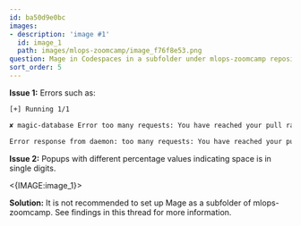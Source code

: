 ```yaml
---
id: ba50d9e0bc
images:
- description: 'image #1'
  id: image_1
  path: images/mlops-zoomcamp/image_f76f8e53.png
question: Mage in Codespaces in a subfolder under mlops-zoomcamp repository
sort_order: 5
---
```


**Issue 1:** Errors such as:

```bash
[+] Running 1/1

✘ magic-database Error too many requests: You have reached your pull rate limit. You may increase the limit by authenticating and upgra...                   

Error response from daemon: too many requests: You have reached your pull rate limit. You may increase the limit by authenticating and upgrading: [docker.com](https://www.docker.com/increase-rate-limit)
```

**Issue 2:** Popups with different percentage values indicating space is in single digits.

<{IMAGE:image_1}>

**Solution:** It is not recommended to set up Mage as a subfolder of mlops-zoomcamp. See findings in this thread for more information.